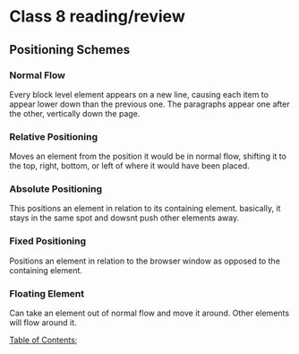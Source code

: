 # Class 8 reading/review

## Positioning Schemes

### Normal Flow

Every block level element appears on a new line, causing each item to appear lower down than the previous one. The paragraphs appear one after the other, vertically down the page.

### Relative Positioning

Moves an element from the position it would be in normal flow, shifting it to the top, right, bottom, or left of where it would have been placed.

### Absolute Positioning

This positions an element in relation to its containing element. basically, it stays in the same spot and dowsnt push other elements away.

### Fixed Positioning

Positions an element in relation to the browser window as opposed to the containing element.

### Floating Element

Can take an element out of normal flow and move it around. Other elements will flow around it.

[Table of Contents](README.md);
